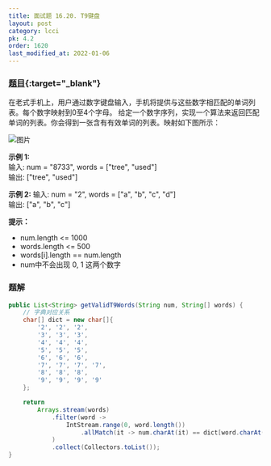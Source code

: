 ```yaml
---
title: 面试题 16.20. T9键盘
layout: post
category: lcci
pk: 4.2
order: 1620
last_modified_at: 2022-01-06
---
```


### [题目](https://leetcode-cn.com/t9-lcci/){:target="_blank"}

在老式手机上，用户通过数字键盘输入，手机将提供与这些数字相匹配的单词列表。每个数字映射到0至4个字母。
给定一个数字序列，实现一个算法来返回匹配单词的列表。你会得到一张含有有效单词的列表。映射如下图所示：

![图片]({{site.cdn}}/assets/4/1620/17_telephone_keypad.png)

**示例 1:**  
输入: num = "8733", words = ["tree", "used"]  
输出: ["tree", "used"]

**示例 2:**
输入: num = "2", words = ["a", "b", "c", "d"]  
输出: ["a", "b", "c"]

**提示：**
- num.length <= 1000
- words.length <= 500
- words[i].length == num.length
- num中不会出现 0, 1 这两个数字

### 题解

```java
public List<String> getValidT9Words(String num, String[] words) {
    // 字典对应关系
    char[] dict = new char[]{
        '2', '2', '2',
        '3', '3', '3',
        '4', '4', '4',
        '5', '5', '5',
        '6', '6', '6',
        '7', '7', '7', '7',
        '8', '8', '8',
        '9', '9', '9', '9'
    };

    return
        Arrays.stream(words)
            .filter(word ->
                IntStream.range(0, word.length())
                    .allMatch(it -> num.charAt(it) == dict[word.charAt(it) - 'a'])
            )
            .collect(Collectors.toList());
}
```